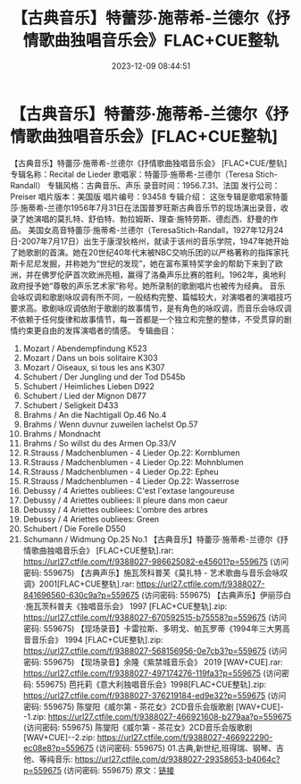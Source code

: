 ﻿---
title: 【古典音乐】特蕾莎·施蒂希-兰德尔《抒情歌曲独唱音乐会》FLAC+CUE整轨
date: 2023-12-09 08:44:51
categories: 外语音乐
tags: 外语音乐
---
# 【古典音乐】特蕾莎·施蒂希-兰德尔《抒情歌曲独唱音乐会》[FLAC+CUE整轨]

【古典音乐】特蕾莎·施蒂希-兰德尔《抒情歌曲独唱音乐会》
[FLAC+CUE/整轨]
专辑名称：Recital de Lieder
歌唱家：特蕾莎·施蒂希-兰德尔（Teresa Stich-Randall）
专辑风格：古典音乐、声乐
录音时间：1956.7.31、法国
发行公司：Preiser
唱片版本：美国版
唱片编号：93458
专辑介绍：
这张专辑是歌唱家特蕾莎·施蒂希-兰德尔1956年7月31日在法国普罗旺斯古典音乐节的现场演出录音，收录了她演唱的莫扎特、舒伯特、勃拉姆斯、理查·施特劳斯、德彪西、舒曼的作品。
美国女高音特蕾莎·施蒂希-兰德尔（TeresaStich-Randall，1927年12月24日-2007年7月17日）出生于康涅狄格州，就读于该州的音乐学院，1947年她开始了她歌剧的首演。她在20世纪40年代末被NBC交响乐团的以严格著称的指挥家托斯卡尼尼发掘，并称她为“世纪的发现”，她在富布莱特奖学金的帮助下来到了欧洲，并在佛罗伦萨首次欧洲亮相，赢得了洛桑声乐比赛的胜利。1962年，奥地利政府授予她“尊敬的声乐艺术家”称号。她所录制的歌剧唱片也被传为经典。
音乐会咏叹调和歌剧咏叹调有所不同，一般结构完整、篇幅较大，对演唱者的演唱技巧要求高。歌剧咏叹调依附于歌剧的故事情节，是有角色的咏叹调，而音乐会咏叹调不依赖于任何旋律和故事情节，每一首都是一个独立和完整的整体，不受贯穿的剧情约束更自由的发挥演唱者的情感。
专辑曲目：
01. Mozart / Abendempfindung K523
02. Mozart / Dans un bois solitaire K303
03. Mozart / Oiseaux, si tous les ans K307
04. Schubert / Der Jungling und der Tod D545b
05. Schubert / Heimliches Lieben D922
06. Schubert / Lied der Mignon D877
07. Schubert / Seligkeit D433
08. Brahms / An die Nachtigall Op.46 No.4
09. Brahms / Wenn duvnur zuweilen lachelst Op.57
10. Brahms / Mondnacht
11. Brahms / So willst du des Armen Op.33/V
12. R.Strauss / Madchenblumen - 4 Lieder Op.22: Kornblumen
13. R.Strauss / Madchenblumen - 4 Lieder Op.22: Mohnblumen
14. R.Strauss / Madchenblumen - 4 Lieder Op.22: Epheu
15. R.Strauss / Madchenblumen - 4 Lieder Op.22: Wasserrose
16. Debussy / 4 Ariettes oubliees: C'est l'extase
langoureuse
17. Debussy / 4 Ariettes oubliees: Il pleure dans mon caeur
18. Debussy / 4 Ariettes oubliees: L'ombre des arbres
19. Debussy / 4 Ariettes oubliees: Green
20. Schubert / Die Forelle D550
21. Schumann / Widmung Op.25 No.1
【古典音乐】特蕾莎·施蒂希-兰德尔《抒情歌曲独唱音乐会》 [FLAC+CUE整轨].rar: https://url27.ctfile.com/f/9388027-986625082-e45601?p=559675
(访问密码: 559675)
【古典声乐】施瓦茨科普芙《莫扎特 - 艺术歌曲与音乐会咏叹调》2001[FLAC+CUE整轨].rar: https://url27.ctfile.com/f/9388027-841696560-630c9a?p=559675
(访问密码: 559675)
【古典声乐】伊丽莎白·施瓦茨科普夫《独唱音乐会》 1997 [FLAC+CUE整轨].zip: https://url27.ctfile.com/f/9388027-670592515-b75558?p=559675
(访问密码: 559675)
【现场录音】卡雷拉斯、多明戈、帕瓦罗蒂《1994年三大男高音音乐会》 1994 [FLAC+CUE整轨].zip:
https://url27.ctfile.com/f/9388027-568156956-0e7cb3?p=559675
(访问密码: 559675)
【现场录音】余隆《紫禁城音乐会》 2019 [WAV+CUE].rar: https://url27.ctfile.com/f/9388027-497174276-119fa3?p=559675
(访问密码: 559675)
芭托莉《意大利独唱音乐会》1998[FLAC+CUE整轨].zip: https://url27.ctfile.com/f/9388027-376219184-ed9e32?p=559675
(访问密码: 559675)
陈燮阳《威尔第 - 茶花女》2CD音乐会版歌剧 [WAV+CUE]--1.zip: https://url27.ctfile.com/f/9388027-466921608-b279aa?p=559675
(访问密码: 559675)
陈燮阳《威尔第 - 茶花女》2CD音乐会版歌剧 [WAV+CUE]--2.zip: https://url27.ctfile.com/f/9388027-466922290-ec08e8?p=559675
(访问密码: 559675)
01.古典,新世纪,班得瑞、钢琴、吉他、等纯音乐: https://url27.ctfile.com/d/9388027-29358653-b4064c?p=559675
(访问密码: 559675)
原文：[链接](https://blog.sina.com.cn/s/blog_1647c7e76010313wm.html)